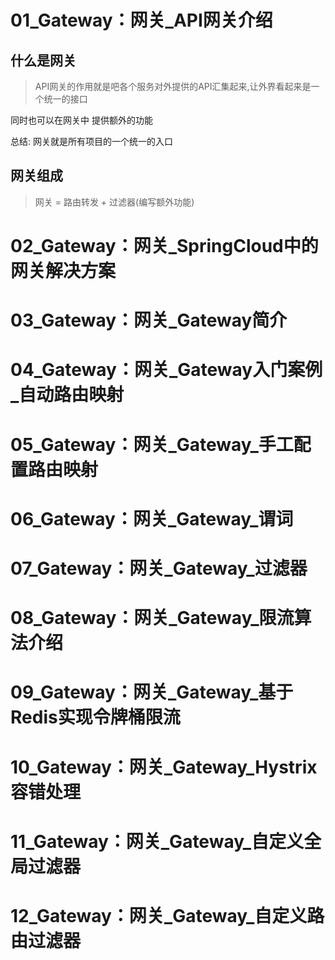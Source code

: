 



# 01_Gateway：网关_API网关介绍



## 什么是网关

> API网关的作用就是吧各个服务对外提供的API汇集起来,让外界看起来是一个统一的接口

同时也可以在网关中 提供额外的功能

总结: 网关就是所有项目的一个统一的入口




## 网关组成

> 网关 =  路由转发 + 过滤器(编写额外功能)
>
> 

# 02_Gateway：网关_SpringCloud中的网关解决方案




# 03_Gateway：网关_Gateway简介




# 04_Gateway：网关_Gateway入门案例_自动路由映射




# 05_Gateway：网关_Gateway_手工配置路由映射




# 06_Gateway：网关_Gateway_谓词




# 07_Gateway：网关_Gateway_过滤器




# 08_Gateway：网关_Gateway_限流算法介绍




# 09_Gateway：网关_Gateway_基于Redis实现令牌桶限流




# 10_Gateway：网关_Gateway_Hystrix容错处理




# 11_Gateway：网关_Gateway_自定义全局过滤器




# 12_Gateway：网关_Gateway_自定义路由过滤器